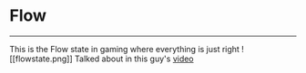 # Flow
---
This is the Flow state in gaming where everything is just right
![[flowstate.png]]
Talked about in this guy's [video](https://www.youtube.com/watch?v=5DANwfC0GWI)
